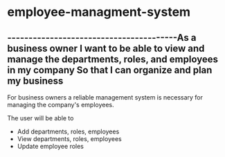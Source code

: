 # employee-managment-system
----------------------------------------As a business owner
I want to be able to view and manage the departments, roles, and employees in my company
So that I can organize and plan my business
---------------------------------------------

For business owners a reliable management system is necessary for managing the company's employees. 

The user will be able to 

* Add departments, roles, employees  
* View departments, roles, employees  
* Update employee roles

